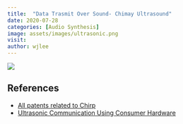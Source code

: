 ```yaml
---
title:  "Data Trasmit Over Sound- Chimay Ultrasound"
date: 2020-07-28
categories: [Audio Synthesis]
image: assets/images/ultrasonic.png
visit:
author: wjlee
---
```


[![](https://rebrand.ly/dlc_png_url)](https://rebrand.ly/dlc_uml_url)



## References
* [All patents related to Chirp](https://patents.google.com/?assignee=Chirp&oq=assignee:(Chirp))
* [Ultrasonic Communication Using Consumer Hardware](https://ieeexplore.ieee.org/stamp/stamp.jsp?arnumber=8080245)
